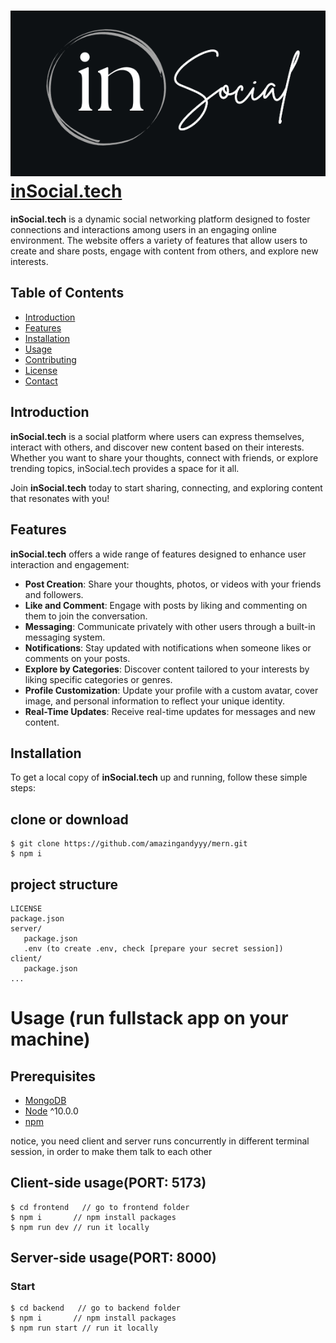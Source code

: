 # ![inSocial.tech Logo](./frontend/src/assets/images/logo.png) [inSocial.tech](https://www.insocial.tech)

**inSocial.tech** is a dynamic social networking platform designed to foster connections and interactions among users in an engaging online environment. The website offers a variety of features that allow users to create and share posts, engage with content from others, and explore new interests.

## Table of Contents
- [Introduction](#introduction)
- [Features](#features)
- [Installation](#installation)
- [Usage](#usage)
- [Contributing](#contributing)
- [License](#license)
- [Contact](#contact)

## Introduction

**inSocial.tech** is a social platform where users can express themselves, interact with others, and discover new content based on their interests. Whether you want to share your thoughts, connect with friends, or explore trending topics, inSocial.tech provides a space for it all.

Join **inSocial.tech** today to start sharing, connecting, and exploring content that resonates with you!

## Features

**inSocial.tech** offers a wide range of features designed to enhance user interaction and engagement:

- **Post Creation**: Share your thoughts, photos, or videos with your friends and followers.
- **Like and Comment**: Engage with posts by liking and commenting on them to join the conversation.
- **Messaging**: Communicate privately with other users through a built-in messaging system.
- **Notifications**: Stay updated with notifications when someone likes or comments on your posts.
- **Explore by Categories**: Discover content tailored to your interests by liking specific categories or genres.
- **Profile Customization**: Update your profile with a custom avatar, cover image, and personal information to reflect your unique identity.
- **Real-Time Updates**: Receive real-time updates for messages and new content.

## Installation

To get a local copy of **inSocial.tech** up and running, follow these simple steps:

## clone or download
```terminal
$ git clone https://github.com/amazingandyyy/mern.git
$ npm i
```
## project structure
```terminal
LICENSE
package.json
server/
   package.json
   .env (to create .env, check [prepare your secret session])
client/
   package.json
...
```
# Usage (run fullstack app on your machine)

## Prerequisites
- [MongoDB](https://gist.github.com/nrollr/9f523ae17ecdbb50311980503409aeb3)
- [Node](https://nodejs.org/en/download/) ^10.0.0
- [npm](https://nodejs.org/en/download/package-manager/)

notice, you need client and server runs concurrently in different terminal session, in order to make them talk to each other

## Client-side usage(PORT: 5173)
```terminal
$ cd frontend   // go to frontend folder
$ npm i       // npm install packages
$ npm run dev // run it locally

```

## Server-side usage(PORT: 8000)

### Start

```terminal
$ cd backend   // go to backend folder
$ npm i       // npm install packages
$ npm run start // run it locally
```
